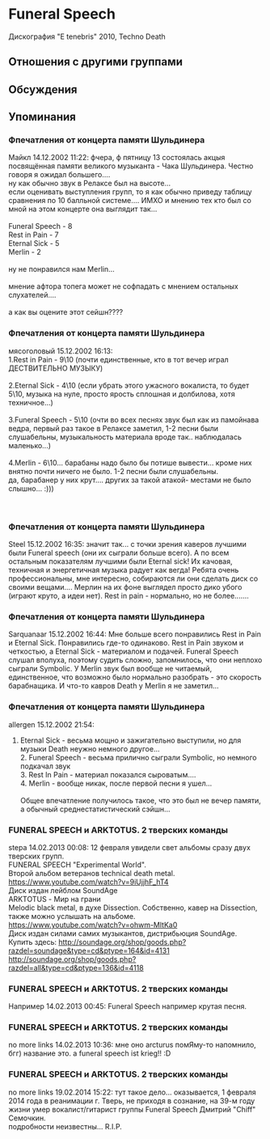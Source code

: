# Funeral Speech

Дискография
"E tenebris" 2010, Techno Death

## Отношения с другими группами


## Обсуждения


## Упоминания

### Фпечатления от концерта памяти Шульдинера

Майкл 14.12.2002 11:22:
фчера, ф пятницу 13 состоялась акцыя посвящённая памяти великого музыканта - Чака Шульдинера. Честно говоря я ожидал большего....<BR>ну как обычно звук в Релаксе был на высоте...<BR>если оценивать выступления групп, то я как обычно приведу таблицу сравнения по 10 балльной системе.... ИМХО и мнению тех кто был со мной на этом концерте она выглядит так...<BR><BR>Funeral Speech - 8<BR>Rest in Pain - 7<BR>Eternal Sick - 5<BR>Merlin - 2<BR><BR>ну не понравился нам Merlin...<BR><BR>мнение афтора топега может не софпадать с мнением остальных слухателей....  <BR><BR>а как вы оцените этот сейшн????

### Фпечатления от концерта памяти Шульдинера

мясоголовый 15.12.2002 16:13:
<BR>1.Rest in Pain - 9\10 (почти единственные, кто в тот вечер играл ДЕСТВИТЕЛЬНО МУЗЫКУ)<BR><BR>2.Eternal Sick - 4\10 (если убрать этого ужасного вокалиста, то будет 5\10, музыка на нуле, просто ярость сплошная и долбилова, хотя техничное...)<BR><BR>3.Funeral Speech - 5\10 (очти во всех песнях звук был как из памойнава ведра, первый раз такое в Релаксе заметил, 1-2 песни были слушабельны, музыкальность материала вроде так.. наблюдалась маленько...)<BR><BR>4.Merlin - 6\10... барабаны надо было бы потише вывести... кроме них внятно почти ничего не было. 1-2 песни были слушабельны.<BR>да, барабанер у них крут.... других за такой атакой- местами не было слышно... :)))<BR><BR><BR>

### Фпечатления от концерта памяти Шульдинера

Steel 15.12.2002 16:35:
значит так... с точки зрения каверов лучшими были Funeral speech (они их сыграли больше всего). А по всем остальным показателям лучшими были Eternal sick! Их качовая, техничная и энергетичная музыка радует как вегда! Ребята очень профессиональны, мне интересно, собираются ли они сделать диск со своими вещами.... Мерлин на их фоне выглядел просто дико убого (играют круто, а идеи нет). Rest in pain - нормально, но не более.......

### Фпечатления от концерта памяти Шульдинера

Sarquanaar 15.12.2002 16:44:
Мне больше всего понравились Rest in Pain и Eternal Sick. Понравились где-то одинаково. Rest in Pain звуком и четкостью, а Eternal Sick - материалом и подачей. Funeral Speech слушал вполуха, поэтому судить сложно, запомнилось, что они неплохо сыграли Symbolic. У Merlin звук был вообще не читаемый, единственное, что возможно было нормально разобрать - это скорость барабнащика. И что-то кавров Death у Merlin я не заметил...<BR>

### Фпечатления от концерта памяти Шульдинера

allergen 15.12.2002 21:54:
1. Eternal Sick - весьма мощно и зажигательно выступили, но для музыки Death неужно немного другое...<BR>2. Funeral Speech - весьма прилично сыграли Symbolic, но немного подкачал звук<BR>3. Rest In Pain - материал показался сыроватым....<BR>4. Merlin - вообще никак, после первой песни я ушел...<BR><BR>Общее впечатление получилось такое, что это был не вечер памяти, а обычный среднестатистический сэйшн...

### FUNERAL SPEECH и ARKTOTUS. 2 тверских команды

stepa 14.02.2013 00:08:
12 февраля увидели свет альбомы сразу двух тверских групп.<BR>FUNERAL SPEECH "Experimental World".<BR>Второй альбом ветеранов technical death metal.<BR>https://www.youtube.com/watch?v=9iUjjhF_hT4<BR>Диск издан лейблом SoundAge<BR>ARKTOTUS - Мир на грани <BR>Melodic black metal, в духе Dissection. Собственно, кавер на Dissection, также можно услышать на альбоме.<BR>https://www.youtube.com/watch?v=ohwm-MltKa0<BR>Диск издан силами самих музыкантов, дистрибьюция SoundAge.<BR>Купить здесь: <A HREF="http://soundage.org/shop/goods.php?razdel=soundage&type=cd&ptype=164&id=4131" TARGET="_blank">http://soundage.org/shop/goods.php?razdel=soundage&type=cd&ptype=164&id=4131</A><BR><A HREF="http://soundage.org/shop/goods.php?razdel=all&type=cd&ptype=136&id=4118" TARGET="_blank">http://soundage.org/shop/goods.php?razdel=all&type=cd&ptype=136&id=4118</A><BR>

### FUNERAL SPEECH и ARKTOTUS. 2 тверских команды

Например 14.02.2013 00:45:
Funeral Speech например крутая песня.

### FUNERAL SPEECH и ARKTOTUS. 2 тверских команды

no more links 14.02.2013 10:36:
мне оно arcturus помЯму-то напомнило, бгг) название это. а funeral speech ist krieg!! :D

### FUNERAL SPEECH и ARKTOTUS. 2 тверских команды

no more links 19.02.2014 15:22:
тут такое дело... оказывается, 1 февраля 2014 года в реанимации г. Тверь, не приходя в сознание, на 39-м году жизни умер вокалист/гитарист группы Funeral Speech Дмитрий "Chiff" Семочкин.<BR>подробности неизвестны...  R.I.P.

